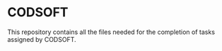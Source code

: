 # CODSOFT
This repository contains all the files needed for the completion of tasks assigned by CODSOFT. 
